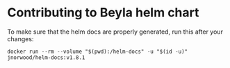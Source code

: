 # Contributing to Beyla helm chart

To make sure that the helm docs are properly generated, run this after your changes:

```
docker run --rm --volume "$(pwd):/helm-docs" -u "$(id -u)" jnorwood/helm-docs:v1.8.1
```